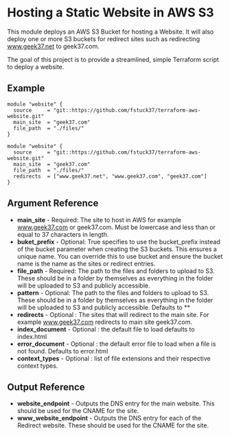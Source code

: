 Hosting a Static Website in AWS S3
=============

This module deploys an AWS S3 Bucket for hosting a Website.
It will also deploy one or more S3 buckets for redirect sites such as redirecting www.geek37.net to geek37.com.

The goal of this project is to provide a streamlined, simple Terraform script to deploy a website.

Example
------------
```
module "website" {
  source     = "git::https://github.com/fstuck37/terraform-aws-website.git"
  main_site  = "geek37.com"
  file_path  = "./files/"
}

module "website" {
  source     = "git::https://github.com/fstuck37/terraform-aws-website.git"
  main_site  = "geek37.com"
  file_path  = "./files/"
  redirects  = ["www.geek37.net", "www.geek37.com", "geek37.com"]
}
```

Argument Reference
------------
   * **main_site** - Required: The site to host in AWS for example www.geek37.com or geek37.com. Must be lowercase and less than or equal to 37 characters in length.
   * **buket_prefix** - Optional: True specifies to use the bucket_prefix instead of the bucket parameter when creating the S3 buckets. This ensures a unique name. You can override this to use bucket and ensure the bucket name is the name as the sites or redirect entries.
   * **file_path** - Required: The path to the files and folders to upload to S3. These should be in a folder by themselves as everything in the folder will be uploaded to S3 and publicly accessible.
   * **pattern** - Optional: The path to the files and folders to upload to S3. These should be in a folder by themselves as everything in the folder will be uploaded to S3 and publicly accessible. Defaults to **
   * **redirects** - Optional : The sites that will redirect to the main site. For example www.geek37.com redirects to main site geek37.com.
   * **index_document** - Optional : the default file to load defaults to index.html
   * **error_document** - Optional : the default error file to load when a file is not found. Defaults to error.html
   * **context_types** - Optional : list of file extensions and their respective context types.

Output Reference
------------
* **website_endpoint** - Outputs the DNS entry for the main website. This should be used for the CNAME for the site.
* **www_website_endpoint** - Outputs the DNS entry for each of the Redirect website. These should be used for the CNAME for the site.
